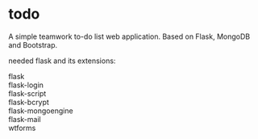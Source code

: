 todo
====

A simple teamwork to-do list web application. Based on Flask, MongoDB and Bootstrap.  

  
needed flask and its extensions:  
    
flask  
flask-login  
flask-script  
flask-bcrypt  
flask-mongoengine  
flask-mail  
wtforms  
